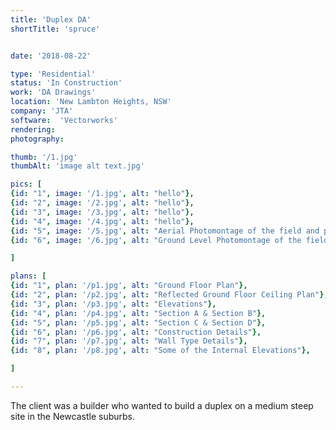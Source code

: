 ```yaml
---
title: 'Duplex DA'
shortTitle: 'spruce'


date: '2018-08-22'

type: 'Residential'
status: 'In Construction'
work: 'DA Drawings'
location: 'New Lambton Heights, NSW'
company: 'JTA'
software:  'Vectorworks'
rendering: 
photography: 

thumb: '/1.jpg'
thumbAlt: 'image alt text.jpg'

pics: [
{id: "1", image: '/1.jpg', alt: "hello"},
{id: "2", image: '/2.jpg', alt: "hello"},
{id: "3", image: '/3.jpg', alt: "hello"},
{id: "4", image: '/4.jpg', alt: "hello"},
{id: "5", image: '/5.jpg', alt: "Aerial Photomontage of the field and proposed facility building"},
{id: "6", image: '/6.jpg', alt: "Ground Level Photomontage of the field and proposed facility building"}

]

plans: [
{id: "1", plan: '/p1.jpg', alt: "Ground Floor Plan"},
{id: "2", plan: '/p2.jpg', alt: "Reflected Ground Floor Ceiling Plan"},
{id: "3", plan: '/p3.jpg', alt: "Elevations"},
{id: "4", plan: '/p4.jpg', alt: "Section A & Section B"},
{id: "5", plan: '/p5.jpg', alt: "Section C & Section D"},
{id: "6", plan: '/p6.jpg', alt: "Construction Details"},
{id: "7", plan: '/p7.jpg', alt: "Wall Type Details"},
{id: "8", plan: '/p8.jpg', alt: "Some of the Internal Elevations"},

]

---
```

The client was a builder who wanted to build a duplex on a medium steep site in the Newcastle suburbs.